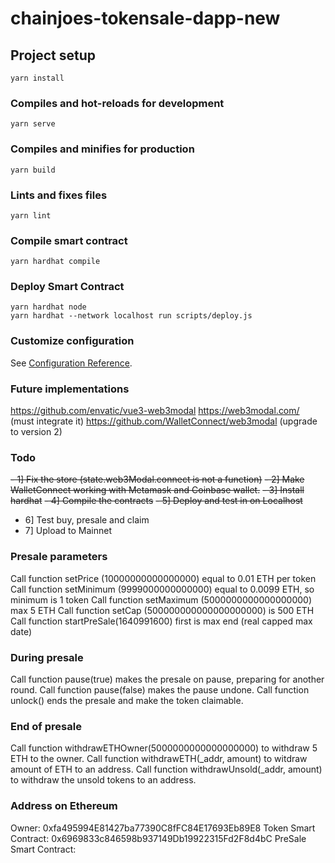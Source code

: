 # chainjoes-tokensale-dapp-new

## Project setup
```
yarn install
```

### Compiles and hot-reloads for development
```
yarn serve
```

### Compiles and minifies for production
```
yarn build
```

### Lints and fixes files
```
yarn lint
```

### Compile smart contract
```
yarn hardhat compile
```

### Deploy Smart Contract
```
yarn hardhat node
yarn hardhat --network localhost run scripts/deploy.js
```

### Customize configuration
See [Configuration Reference](https://cli.vuejs.org/config/).

### Future implementations
https://github.com/envatic/vue3-web3modal
https://web3modal.com/ (must integrate it)
https://github.com/WalletConnect/web3modal (upgrade to version 2)

### Todo
~~- 1] Fix the store (state.web3Modal.connect is not a function)~~
~~- 2] Make WalletConnect working with Metamask and Coinbase wallet.~~
~~- 3] Install hardhat~~
~~- 4] Compile the contracts~~
~~- 5] Deploy and test in on Localhost~~
- 6] Test buy, presale and claim
- 7] Upload to Mainnet

### Presale parameters
Call function setPrice (10000000000000000) equal to 0.01 ETH per token 
Call function setMinimum  (9999000000000000) equal to 0.0099 ETH, so minimum is 1 token
Call function setMaximum (5000000000000000000) max 5 ETH
Call function setCap (500000000000000000000) is 500 ETH
Call function startPreSale(1640991600) first is max end (real capped max date)

### During presale
Call function pause(true) makes the presale on pause, preparing for another round.
Call function pause(false) makes the pause undone.
Call function unlock() ends the presale and make the token claimable.

### End of presale
Call function withdrawETHOwner(5000000000000000000) to withdraw 5 ETH to the owner.
Call function withdrawETH(_addr, amount) to witdraw amount of ETH to an address.
Call function withdrawUnsold(_addr, amount) to withdraw the unsold tokens to an address.

### Address on Ethereum

Owner: 0xfa495994E81427ba77390C8fFC84E17693Eb89E8
Token Smart Contract: 0x6969833c846598b937149Db19922315Fd2F8d4bC
PreSale Smart Contract: